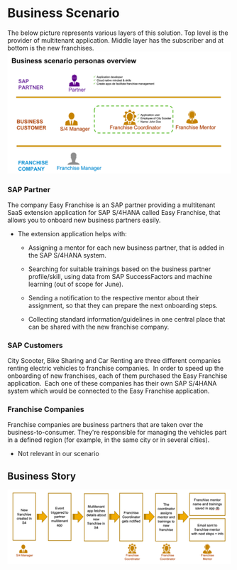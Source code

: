 # Business Scenario 
The below picture represents various layers of this solution. Top level is the provider of multitenant application. Middle layer has the subscriber and at bottom is the new franchises. 
![Persona Overview](./images/EasyFranchise%20persona.png)


### SAP Partner ​

The company Easy Franchise is an SAP partner providing a multitenant SaaS extension application for SAP S/4HANA called Easy Franchise, that allows you to onboard new business partners easily. ​

- The extension application helps with:​

    - Assigning a mentor for each new business partner, that is added in the SAP S/4HANA system.​

    - Searching for suitable trainings based on the business partner profile/skill, using data from SAP SuccessFactors and machine learning (out of scope for June).​

    - Sending a notification to the respective mentor about their assignment, so that they can prepare the next onboarding steps.​

    - Collecting standard information/guidelines in one central place that can be shared with the new franchise company.​

### SAP Customers​

City Scooter, Bike Sharing and Car Renting are three different companies renting electric vehicles to franchise companies. ​
In order to speed up the onboarding of new franchises, each of them purchased the Easy Franchise application. ​
Each one of these companies has their own SAP S/4HANA system which would be connected to the Easy Franchise application.


### Franchise Companies​

Franchise companies are business partners that are taken over the business-to-consumer. They're responsible for managing the vehicles part in a defined region (for example, in the same city or in several cities).

- Not relevant in our scenario​

## Business Story

![Business Story](./images/Business%20Story.png)
